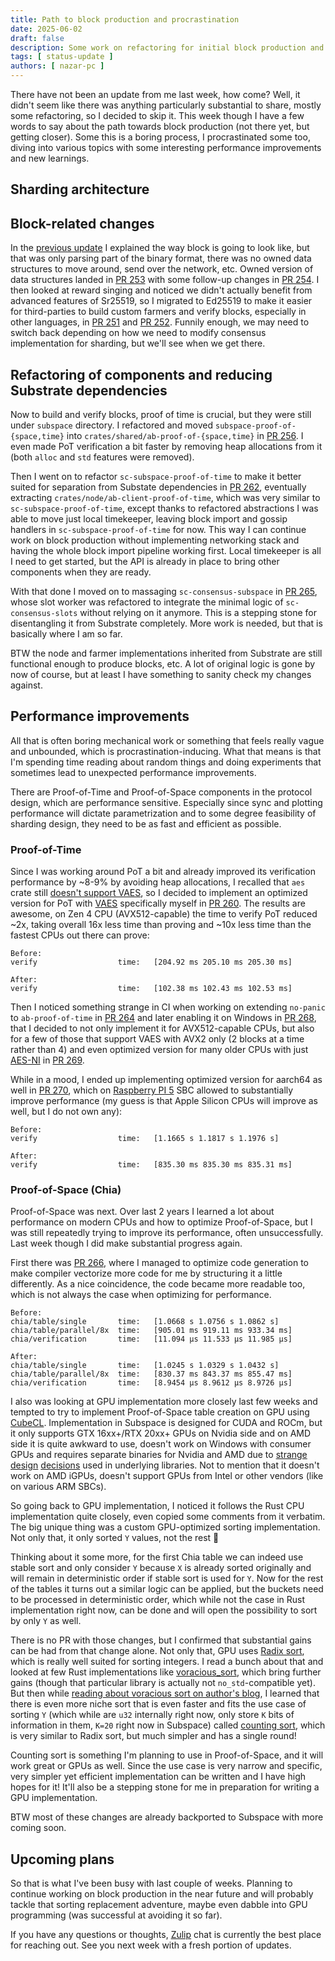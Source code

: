 ```yaml
---
title: Path to block production and procrastination
date: 2025-06-02
draft: false
description: Some work on refactoring for initial block production and some performance improvements
tags: [ status-update ]
authors: [ nazar-pc ]
---
```


There have not been an update from me last week, how come? Well, it didn't seem like there was anything particularly
substantial to share, mostly some refactoring, so I decided to skip it. This week though I have a few words to say about
the path towards block production (not there yet, but getting closer). Some this is a boring process, I procrastinated
some too, diving into various topics with some interesting performance improvements and new learnings.

<!--more-->

## Sharding architecture

## Block-related changes

In the [previous update] I explained the way block is going to look like, but that was only parsing part of the binary
format, there was no owned data structures to move around, send over the network, etc. Owned version of data structures
landed in [PR 253] with some follow-up changes in [PR 254]. I then looked at reward singing and noticed we didn't
actually benefit from advanced features of Sr25519, so I migrated to Ed25519 to make it easier for third-parties to
build custom farmers and verify blocks, especially in other languages, in [PR 251] and [PR 252]. Funnily enough, we may
need to switch back depending on how we need to modify consensus implementation for sharding, but we'll see when we get
there.

[previous update]: ../2025-05-19-what-does-a-block-look-like/

[PR 253]: https://github.com/nazar-pc/abundance/pull/253

[PR 254]: https://github.com/nazar-pc/abundance/pull/254

[PR 251]: https://github.com/nazar-pc/abundance/pull/251

[PR 252]: https://github.com/nazar-pc/abundance/pull/252

## Refactoring of components and reducing Substrate dependencies

Now to build and verify blocks, proof of time is crucial, but they were still under `subspace` directory. I refactored
and moved `subspace-proof-of-{space,time}` into `crates/shared/ab-proof-of-{space,time}` in [PR 256]. I even made PoT
verification a bit faster by removing heap allocations from it (both `alloc` and `std` features were removed).

[PR 256]: https://github.com/nazar-pc/abundance/pull/256

Then I went on to refactor `sc-subspace-proof-of-time` to make it better suited for separation from Substate
dependencies in [PR 262], eventually extracting `crates/node/ab-client-proof-of-time`, which was very similar to
`sc-subspace-proof-of-time`, except thanks to refactored abstractions I was able to move just local timekeeper, leaving
block import and gossip handlers in `sc-subspace-proof-of-time` for now. This way I can continue work on block
production without implementing networking stack and having the whole block import pipeline working first. Local
timekeeper is all I need to get started, but the API is already in place to bring other components when they are ready.

[PR 262]: https://github.com/nazar-pc/abundance/pull/262

With that done I moved on to massaging `sc-consensus-subspace` in [PR 265], whose slot worker was refactored to
integrate the minimal logic of `sc-consensus-slots` without relying on it anymore. This is a stepping stone for
disentangling it from Substrate completely. More work is needed, but that is basically where I am so far.

[PR 265]: https://github.com/nazar-pc/abundance/pull/265

BTW the node and farmer implementations inherited from Substrate are still functional enough to produce blocks, etc. A
lot of original logic is gone by now of course, but at least I have something to sanity check my changes against.

## Performance improvements

All that is often boring mechanical work or something that feels really vague and unbounded, which is
procrastination-inducing. What that means is that I'm spending time reading about random things and doing experiments
that sometimes lead to unexpected performance improvements.

There are Proof-of-Time and Proof-of-Space components in the protocol design, which are performance sensitive.
Especially since sync and plotting performance will dictate parametrization and to some degree feasibility of sharding
design, they need to be as fast and efficient as possible.

### Proof-of-Time

Since I was working around PoT a bit and already improved its verification performance by ~8-9% by avoiding heap
allocations, I recalled that `aes` crate still [doesn't support VAES], so I decided to implement an optimized version
for PoT with [VAES] specifically myself in [PR 260]. The results are awesome, on Zen 4 CPU (AVX512-capable) the time to
verify PoT reduced ~2x, taking overall 16x less time than proving and ~10x less time than the fastest CPUs out there can
prove:

```
Before:
verify                  time:   [204.92 ms 205.10 ms 205.30 ms]

After:
verify                  time:   [102.38 ms 102.43 ms 102.53 ms]
```

[doesn't support VAES]: https://github.com/RustCrypto/block-ciphers/issues/372

[VAES]: https://en.wikipedia.org/wiki/AVX-512#VAES

[PR 260]: https://github.com/nazar-pc/abundance/pull/260

Then I noticed something strange in CI when working on extending `no-panic` to `ab-proof-of-time` in [PR 264] and later
enabling it on Windows in [PR 268], that I decided to not only implement it for AVX512-capable CPUs, but also for a few
of those that support VAES with AVX2 only (2 blocks at a time rather than 4) and even optimized version for many older
CPUs with just [AES-NI] in [PR 269].

[PR 264]: https://github.com/nazar-pc/abundance/pull/264

[PR 268]: https://github.com/nazar-pc/abundance/pull/268

[AES-NI]: https://en.wikipedia.org/wiki/AES_instruction_set#x86_architecture_processors

[PR 269]: https://github.com/nazar-pc/abundance/pull/269

While in a mood, I ended up implementing optimized version for aarch64 as well in [PR 270], which on [Raspberry PI 5]
SBC allowed to substantially improve performance (my guess is that Apple Silicon CPUs will improve as well, but I do not
own any):

```
Before:
verify                  time:   [1.1665 s 1.1817 s 1.1976 s]

After:
verify                  time:   [835.30 ms 835.30 ms 835.31 ms]
```

[PR 270]: https://github.com/nazar-pc/abundance/pull/270

[Raspberry PI 5]: https://www.raspberrypi.com/products/raspberry-pi-5/

### Proof-of-Space (Chia)

Proof-of-Space was next. Over last 2 years I learned a lot about performance on modern CPUs and how to optimize
Proof-of-Space, but I was still repeatedly trying to improve its performance, often unsuccessfully. Last week though I
did make substantial progress again.

First there was [PR 266], where I managed to optimize code generation to make compiler vectorize more code for me by
structuring it a little differently. As a nice coincidence, the code became more readable too, which is not always the
case when optimizing for performance.

[PR 266]: https://github.com/nazar-pc/abundance/pull/266

```
Before:
chia/table/single       time:   [1.0668 s 1.0756 s 1.0862 s]
chia/table/parallel/8x  time:   [905.01 ms 919.11 ms 933.34 ms]
chia/verification       time:   [11.094 µs 11.533 µs 11.985 µs]

After:
chia/table/single       time:   [1.0245 s 1.0329 s 1.0432 s]
chia/table/parallel/8x  time:   [830.37 ms 843.37 ms 855.47 ms]
chia/verification       time:   [8.9454 µs 8.9612 µs 8.9726 µs]
```

I also was looking at GPU implementation more closely last few weeks and tempted to try to implement Proof-of-Space
table creation on GPU using [CubeCL]. Implementation in Subspace is designed for CUDA and ROCm, but it only supports GTX
16xx+/RTX 20xx+ GPUs on Nvidia side and on AMD side it is quite awkward to use, doesn't work on Windows with consumer
GPUs and requires separate binaries for Nvidia and AMD due to [strange] [design] [decisions] used in underlying
libraries. Not to mention that it doesn't work on AMD iGPUs, doesn't support GPUs from Intel or other vendors (like on
various ARM SBCs).

[CubeCL]: https://github.com/tracel-ai/cubecl

[strange]: https://github.com/supranational/blst/pull/153

[design]: https://github.com/supranational/blst/pull/203

[decisions]: https://github.com/supranational/sppark/commit/0a41eb5eea29975022166969d34550379615f271#r148977505

So going back to GPU implementation, I noticed it follows the Rust CPU implementation quite closely, even copied some
comments from it verbatim. The big unique thing was a custom GPU-optimized sorting implementation. Not only that, it
only sorted `Y` values, not the rest 🤔

Thinking about it some more, for the first Chia table we can indeed use stable sort and only consider `Y` because `X` is
already sorted originally and will remain in deterministic order if stable sort is used for `Y`. Now for the rest of the
tables it turns out a similar logic can be applied, but the buckets need to be processed in deterministic order, which
while not the case in Rust implementation right now, can be done and will open the possibility to sort by only `Y` as
well.

There is no PR with those changes, but I confirmed that substantial gains can be had from that change alone. Not only
that, GPU uses [Radix sort], which is really well suited for sorting integers. I read a bunch about that and looked at
few Rust implementations like [voracious_sort], which bring further gains (though that particular library is actually
not `no_std`-compatible yet). But then while [reading about voracious sort on author's blog], I learned that there is
even more niche sort that is even faster and fits the use case of sorting `Y` (which while are `u32` internally right
now, only store `K` bits of information in them, `K=20` right now in Subspace) called [counting sort], which is very
similar to Radix sort, but much simpler and has a single round!

[Radix sort]: https://en.wikipedia.org/wiki/Radix_sort

[voracious_sort]: https://github.com/lakwet/voracious_sort

[reading about voracious sort on author's blog]: https://axelle.me/2020/11/21/voracious-sort/

[counting sort]: https://en.wikipedia.org/wiki/Counting_sort

Counting sort is something I'm planning to use in Proof-of-Space, and it will work great or GPUs as well. Since the use
case is very narrow and specific, very simpler yet efficient implementation can be written and I have high hopes for it!
It'll also be a stepping stone for me in preparation for writing a GPU implementation.

BTW most of these changes are already backported to Subspace with more coming soon.

## Upcoming plans

So that is what I've been busy with last couple of weeks. Planning to continue working on block production in the near
future and will probably tackle that sorting replacement adventure, maybe even dabble into GPU programming (was
successful at avoiding it so far).

If you have any questions or thoughts, [Zulip] chat is currently the best place for reaching out. See you next week with
a fresh portion of updates.

[Zulip]: https://abundance.zulipchat.com/
